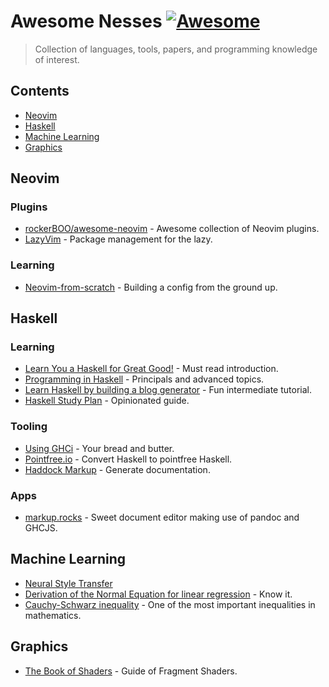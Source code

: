 <!-- lint ignore awesome-git-repo-age -->

# Awesome Nesses [![Awesome](https://cdn.rawgit.com/sindresorhus/awesome/d7305f38d29fed78fa85652e3a63e154dd8e8829/media/badge.svg)](https://github.com/sindresorhus/awesome)

> Collection of languages, tools, papers, and programming knowledge of interest.

<!-- Uncomment the awesome badge when the repository is added to awesome main list.
[![Awesome](https://awesome.re/badge-flat.svg)](https://awesome.re)
-->

## Contents

- [Neovim](#neovim)
- [Haskell](#haskell)
- [Machine Learning](#machine-learning)
- [Graphics](#graphics)

## Neovim

### Plugins

- [rockerBOO/awesome-neovim](https://github.com/rockerBOO/awesome-neovim) - Awesome collection of Neovim plugins.
- [LazyVim](https://github.com/LazyVim/LazyVim) - Package management for the lazy.

### Learning

- [Neovim-from-scratch](https://github.com/LunarVim/Neovim-from-scratch) - Building a config from the ground up.

## Haskell

### Learning

- [Learn You a Haskell for Great Good!](http://learnyouahaskell.com/chapters) - Must read introduction.
- [Programming in Haskell](https://www.cs.nott.ac.uk/~pszgmh/pih.html) - Principals and advanced topics.
- [Learn Haskell by building a blog generator](https://lhbg-book.link/) - Fun intermediate tutorial.
- [Haskell Study Plan](https://github.com/soupi/haskell-study-plan) - Opinionated guide.

### Tooling

- [Using GHCi](https://downloads.haskell.org/ghc/latest/docs/users_guide/ghci.html) - Your bread and butter.
- [Pointfree.io](https://pointfree.io/) - Convert Haskell to pointfree Haskell.
- [Haddock Markup](https://haskell-haddock.readthedocs.io/en/latest/markup.html) - Generate documentation.

### Apps
- [markup.rocks](https://markup.rocks/) - Sweet document editor making use of pandoc and GHCJS.

## Machine Learning

- [Neural Style Transfer](https://github.com/tensorflow/models/blob/master/research/nst_blogpost/4_Neural_Style_Transfer_with_Eager_Execution.ipynb)
- [Derivation of the Normal Equation for linear regression](https://eli.thegreenplace.net/2014/derivation-of-the-normal-equation-for-linear-regression/) - Know it.
- [Cauchy-Schwarz inequality](https://en.wikipedia.org/wiki/Cauchy%E2%80%93Schwarz_inequality) - One of the most important inequalities in mathematics.

## Graphics
- [The Book of Shaders](https://thebookofshaders.com/) - Guide of Fragment Shaders.
